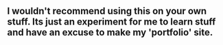 ## I wouldn't recommend using this on your own stuff. Its just an experiment for me to learn stuff and have an excuse to make my 'portfolio' site.
